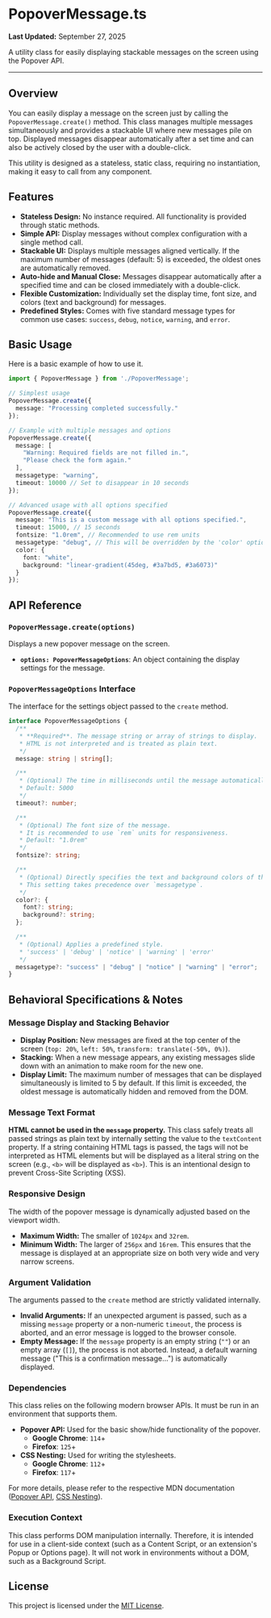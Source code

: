 # PopoverMessage.ts

**Last Updated:** September 27, 2025

A utility class for easily displaying stackable messages on the screen using the Popover API.

---

## Overview

You can easily display a message on the screen just by calling the `PopoverMessage.create()` method. This class manages multiple messages simultaneously and provides a stackable UI where new messages pile on top. Displayed messages disappear automatically after a set time and can also be actively closed by the user with a double-click.

This utility is designed as a stateless, static class, requiring no instantiation, making it easy to call from any component.

## Features

- **Stateless Design:** No instance required. All functionality is provided through static methods.
- **Simple API:** Display messages without complex configuration with a single method call.
- **Stackable UI:** Displays multiple messages aligned vertically. If the maximum number of messages (default: 5) is exceeded, the oldest ones are automatically removed.
- **Auto-hide and Manual Close:** Messages disappear automatically after a specified time and can be closed immediately with a double-click.
- **Flexible Customization:** Individually set the display time, font size, and colors (text and background) for messages.
- **Predefined Styles:** Comes with five standard message types for common use cases: `success`, `debug`, `notice`, `warning`, and `error`.

## Basic Usage

Here is a basic example of how to use it.

```typescript
import { PopoverMessage } from './PopoverMessage';

// Simplest usage
PopoverMessage.create({
  message: "Processing completed successfully."
});

// Example with multiple messages and options
PopoverMessage.create({
  message: [
    "Warning: Required fields are not filled in.",
    "Please check the form again."
  ],
  messagetype: "warning",
  timeout: 10000 // Set to disappear in 10 seconds
});

// Advanced usage with all options specified
PopoverMessage.create({
  message: "This is a custom message with all options specified.",
  timeout: 15000, // 15 seconds
  fontsize: "1.0rem", // Recommended to use rem units
  messagetype: "debug", // This will be overridden by the 'color' option
  color: {
    font: "white",
    background: "linear-gradient(45deg, #3a7bd5, #3a6073)"
  }
});
```

## API Reference

### `PopoverMessage.create(options)`

Displays a new popover message on the screen.

- **`options: PopoverMessageOptions`**: An object containing the display settings for the message.

### `PopoverMessageOptions` Interface

The interface for the settings object passed to the `create` method.

```typescript
interface PopoverMessageOptions {
  /**
   * **Required**. The message string or array of strings to display.
   * HTML is not interpreted and is treated as plain text.
   */
  message: string | string[];

  /**
   * (Optional) The time in milliseconds until the message automatically disappears.
   * Default: 5000
   */
  timeout?: number;

  /**
   * (Optional) The font size of the message.
   * It is recommended to use `rem` units for responsiveness.
   * Default: "1.0rem"
   */
  fontsize?: string;

  /**
   * (Optional) Directly specifies the text and background colors of the message.
   * This setting takes precedence over `messagetype`.
   */
  color?: {
    font?: string;
    background?: string;
  };

  /**
   * (Optional) Applies a predefined style.
   * 'success' | 'debug' | 'notice' | 'warning' | 'error'
   */
  messagetype?: "success" | "debug" | "notice" | "warning" | "error";
}
```

## Behavioral Specifications & Notes

### Message Display and Stacking Behavior

- **Display Position:** New messages are fixed at the top center of the screen (`top: 20%`, `left: 50%`, `transform: translate(-50%, 0%)`).
- **Stacking:** When a new message appears, any existing messages slide down with an animation to make room for the new one.
- **Display Limit:** The maximum number of messages that can be displayed simultaneously is limited to 5 by default. If this limit is exceeded, the oldest message is automatically hidden and removed from the DOM.

### Message Text Format

**HTML cannot be used in the `message` property.**
This class safely treats all passed strings as plain text by internally setting the value to the `textContent` property. If a string containing HTML tags is passed, the tags will not be interpreted as HTML elements but will be displayed as a literal string on the screen (e.g., `<b>` will be displayed as `<b>`). This is an intentional design to prevent Cross-Site Scripting (XSS).

### Responsive Design

The width of the popover message is dynamically adjusted based on the viewport width.
- **Maximum Width:** The smaller of `1024px` and `32rem`.
- **Minimum Width:** The larger of `256px` and `16rem`.
This ensures that the message is displayed at an appropriate size on both very wide and very narrow screens.

### Argument Validation

The arguments passed to the `create` method are strictly validated internally.
- **Invalid Arguments:** If an unexpected argument is passed, such as a missing `message` property or a non-numeric `timeout`, the process is aborted, and an error message is logged to the browser console.
- **Empty Message:** If the `message` property is an empty string (`""`) or an empty array (`[]`), the process is not aborted. Instead, a default warning message ("This is a confirmation message...") is automatically displayed.

### Dependencies

This class relies on the following modern browser APIs. It must be run in an environment that supports them.

- **Popover API:** Used for the basic show/hide functionality of the popover.
  - **Google Chrome**: `114`+
  - **Firefox**: `125`+
- **CSS Nesting:** Used for writing the stylesheets.
  - **Google Chrome**: `112`+
  - **Firefox**: `117`+

For more details, please refer to the respective MDN documentation ([Popover API](https://developer.mozilla.org/en-US/docs/Web/API/Popover_API), [CSS Nesting](https://developer.mozilla.org/en-US/docs/Web/CSS/CSS_nesting)).

### Execution Context

This class performs DOM manipulation internally. Therefore, it is intended for use in a client-side context (such as a Content Script, or an extension's Popup or Options page). It will not work in environments without a DOM, such as a Background Script.

## License

This project is licensed under the [MIT License](../../../../../../../LICENSE.md).
